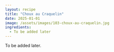 ```yaml
---
layout: recipe
title: "Choux au Craquelin"
date: 2025-01-01
image: /assets/images/103-choux-au-craquelin.jpg
ingredients:
  - To be added later
---
```



To be added later.